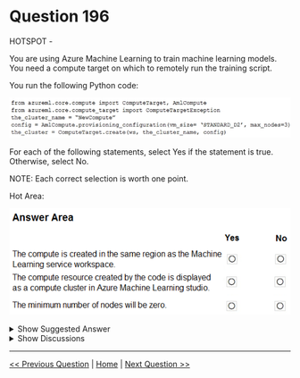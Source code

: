 # Question 196

HOTSPOT -

You are using Azure Machine Learning to train machine learning models. You need a compute target on which to remotely run the training script.

You run the following Python code:

![Question Image](../images/q196_q_0016200001.png)

For each of the following statements, select Yes if the statement is true. Otherwise, select No.

NOTE: Each correct selection is worth one point.

Hot Area:

![Question Image](../images/q196_q_0016200002.png)

<details>
  <summary>Show Suggested Answer</summary>

<img src="../images/q196_ans_0_0016300001.png" alt="Answer Image"><br>

<p>Box 1: Yes -</p>
<p>The compute is created within your workspace region as a resource that can be shared with other users.</p>
<p>Box 2: Yes -</p>
<p>It is displayed as a compute cluster.</p>
<p>View compute targets -</p>
<p>1. To see all compute targets for your workspace, use the following steps:</p>
<p>2. Navigate to Azure Machine Learning studio.</p>
<p>3. Under Manage, select Compute.</p>
<p>4. Select tabs at the top to show each type of compute target.</p>
<img src="../images/q196_ref_20_0016400001.jpg" alt="Reference Image"><br>
<p>Box 3: Yes -</p>
<p>min_nodes is not specified, so it defaults to 0.</p>
<p>Reference:</p>
<p>https://docs.microsoft.com/en-us/python/api/azureml-core/azureml.core.compute.amlcompute.amlcomputeprovisioningconfiguration https://docs.microsoft.com/en-us/azure/machine-learning/how-to-create-attach-compute-studio</p>

</details>

<details>
  <summary>Show Discussions</summary>

<blockquote><p><strong>trickerk</strong> <code>(Fri 28 Jan 2022 12:48)</code> - <em>Upvotes: 11</em></p><p>Given answer is correct!</p></blockquote>
<blockquote><p><strong>ljljljlj</strong> <code>(Tue 11 Jan 2022 15:00)</code> - <em>Upvotes: 5</em></p><p>On exam 2021/7/10</p></blockquote>
<blockquote><p><strong>Matt2000</strong> <code>(Wed 24 Jul 2024 09:13)</code> - <em>Upvotes: 1</em></p><p>2 should be no. &#x27;AmlCompute&#x27; refers to compute clusters, not instances: https://learn.microsoft.com/en-us/azure/machine-learning/how-to-create-attach-compute-cluster?view=azureml-api-2&amp;tabs=python

Instances require &#x27;ComputeInstance&#x27;, see https://learn.microsoft.com/en-us/azure/machine-learning/how-to-create-compute-instance?view=azureml-api-2&amp;tabs=python</p></blockquote>

<blockquote><p><strong>Matt2000</strong> <code>(Tue 13 Aug 2024 06:21)</code> - <em>Upvotes: 1</em></p><p>My mistake. The answer should be &#x27;yes&#x27;</p></blockquote>
<blockquote><p><strong>haby</strong> <code>(Fri 14 Jun 2024 23:18)</code> - <em>Upvotes: 1</em></p><p>2 should be No, this script is for training a ml model, that must be a computer instance, the first item in the pic shows. You can&#x27;t say it&#x27;s a cluster coz you assign it &#x27;the_cluster_name&#x27;.</p></blockquote>
<blockquote><p><strong>SunilB</strong> <code>(Tue 05 Sep 2023 23:46)</code> - <em>Upvotes: 3</em></p><p>Box 3 is correct - 0
The minimum number of nodes to use on the cluster. If not specified, defaults to 0.
https://learn.microsoft.com/en-us/python/api/azureml-core/azureml.core.compute.amlcompute(class)?view=azure-ml-py</p></blockquote>
<blockquote><p><strong>danishanis</strong> <code>(Sat 26 Aug 2023 23:54)</code> - <em>Upvotes: 1</em></p><p>The correct answer is Yes, Yes and No
The minimum number of nodes for the compute target created in the above code will default to 1 if you do not specify the min_nodes parameter, not 0</p></blockquote>
<blockquote><p><strong>danishanis</strong> <code>(Sat 26 Aug 2023 23:57)</code> - <em>Upvotes: 1</em></p><p>Additional explanation: For box 3, it is 1 and not 0; This means that the compute target will always have at least one node running, even if no jobs are currently scheduled to run on it.

The max_nodes parameter, on the other hand, does default to 1 if not specified. This means that by default, the compute target will have a single node, and will not scale up to more nodes automatically.</p></blockquote>

<blockquote><p><strong>GaryEl</strong> <code>(Fri 10 Nov 2023 22:52)</code> - <em>Upvotes: 6</em></p><p>The default is zero

https://learn.microsoft.com/en-us/python/api/azureml-core/azureml.core.compute.amlcompute.amlcomputeprovisioningconfiguration?view=azure-ml-py#parameters</p></blockquote>

<blockquote><p><strong>Suman_512</strong> <code>(Sat 26 Aug 2023 07:32)</code> - <em>Upvotes: 1</em></p><p>For 2 it will be rather &quot;Compute Instance&quot; than &quot;Compute Cluster&quot; so - NO</p></blockquote>
<blockquote><p><strong>InversaRadice</strong> <code>(Mon 03 Jun 2024 08:19)</code> - <em>Upvotes: 1</em></p><p>&quot;We guess&quot; its a cluster by the varable name, I agree with YES and a not misleading question had to Exibit the Compute configuration ...</p></blockquote>
<blockquote><p><strong>racnaoamo</strong> <code>(Sat 19 Nov 2022 08:50)</code> - <em>Upvotes: 4</em></p><p>similar question on 18-5-22</p></blockquote>
<blockquote><p><strong>hargur</strong> <code>(Wed 20 Apr 2022 09:44)</code> - <em>Upvotes: 3</em></p><p>on 19Oct2021</p></blockquote>
<blockquote><p><strong>mthombenindhl84</strong> <code>(Fri 11 Mar 2022 23:00)</code> - <em>Upvotes: 3</em></p><p>on exam 11/9/2021</p></blockquote>
<blockquote><p><strong>dushmantha</strong> <code>(Mon 28 Feb 2022 14:16)</code> - <em>Upvotes: 2</em></p><p>On exam 2021/08/31</p></blockquote>
<blockquote><p><strong>Skandinov</strong> <code>(Sun 24 Oct 2021 11:21)</code> - <em>Upvotes: 1</em></p><p>how&#x27;s 1 yes?</p></blockquote>
<blockquote><p><strong>gamezone25</strong> <code>(Mon 25 Oct 2021 10:40)</code> - <em>Upvotes: 7</em></p><p>&quot;The compute is created within your workspace region as a resource that can be shared with other users in your workspace.&quot;
https://docs.microsoft.com/en-us/azure/machine-learning/how-to-create-attach-compute-cluster?tabs=python#what-is-a-compute-cluster</p></blockquote>

</details>

---

[<< Previous Question](question_195.md) | [Home](../index.md) | [Next Question >>](question_197.md)
